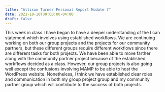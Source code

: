 ```yaml
---
title: "Allison Turner Personal Report Module 7"
date: 2021-10-10T00:00:00-04:00
draft: false
---
```


This week in class I have began to have a deeper understanding of the I can statement which involves using established workflows. We are continuing working on both our group projects and the projects for our community partners, but these different groups require different workflows since there are different tasks for both projects. We have been able to move farther along with the community partner project because of the established workflows decided as a class. However, our group projects is also going well except the confusions involving MAMP to be able to host the WordPress website. Nonetheless, I think we have established clear roles and communication in both my group project group and my community partner group which will contribute to the success of both projects. 
